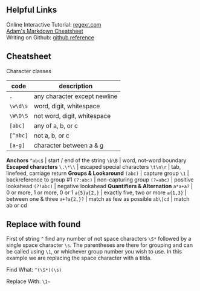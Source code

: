 ## Helpful Links 

Online Interactive Tutorial: [regexr.com](https://regexr.com/)  
[Adam's Markdown Cheatsheet](https://github.com/adam-p/markdown-here/wiki/Markdown-Cheatsheet)  
Writing on Github: [github reference](https://help.github.com/en/categories/writing-on-github)

## Cheatsheet

Character classes

code | description
--- | ---
`.` | any character except newline
`\w\d\s` | word, digit, whitespace
`\W\D\S` | not word, digit, whitespace
`[abc]` | any of a, b, or c
`[^abc]` | not a, b, or c
`[a-g]` | character between a & g
**Anchors**
`^abc$` | start / end of the string
`\b\B` | word, not-word boundary
**Escaped characters**
`\.\*\\` | escaped special characters
`\t\n\r` | tab, linefeed, carriage return
**Groups & Lookaround**
`(abc)` | capture group
`\1` | backreference to group #1
`(?:abc)` | non-capturing group
`(?=abc)` | positive lookahead
`(?!abc)` | negative lookahead
**Quantifiers & Alternation**
`a*a+a?` | 0 or more, 1 or more, 0 or 1
`a{5}a{2,}` | exactly five, two or more
`a{1,3}` | between one & three
`a+?a{2,}?` | match as few as possible
`ab\|cd` | match ab or cd


## Replace with found

First of string `^` find any number of not space characters `\S*` followed by a single space character `\s`. The parentheses are there for grouping and can be called using `\1`, or whichever group number you wish to use. In this example we are replacing the space character with a tilda.

Find What: `^(\S*)(\s)`

Replace With: `\1~`

